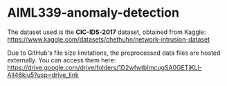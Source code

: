 # AIML339-anomaly-detection

The dataset used is the **CIC-IDS-2017** dataset, obtained from Kaggle:
https://www.kaggle.com/datasets/chethuhn/network-intrusion-dataset

Due to GitHub's file size limitations, the preprocessed data files are hosted externally. You can access them here:
https://drive.google.com/drive/folders/1D2wfwtbImcugSA0GETjKLI-All46kiu5?usp=drive_link
